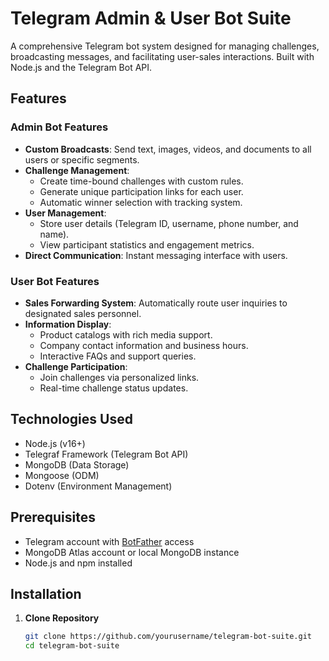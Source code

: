# Telegram Admin & User Bot Suite

A comprehensive Telegram bot system designed for managing challenges, broadcasting messages, and facilitating user-sales interactions. Built with Node.js and the Telegram Bot API.



## Features

### Admin Bot Features
- **Custom Broadcasts**: Send text, images, videos, and documents to all users or specific segments.
- **Challenge Management**:
  - Create time-bound challenges with custom rules.
  - Generate unique participation links for each user.
  - Automatic winner selection with tracking system.
- **User Management**:
  - Store user details (Telegram ID, username, phone number, and name).
  - View participant statistics and engagement metrics.
- **Direct Communication**: Instant messaging interface with users.

### User Bot Features
- **Sales Forwarding System**: Automatically route user inquiries to designated sales personnel.
- **Information Display**:
  - Product catalogs with rich media support.
  - Company contact information and business hours.
  - Interactive FAQs and support queries.
- **Challenge Participation**:
  - Join challenges via personalized links.
  - Real-time challenge status updates.

## Technologies Used
- Node.js (v16+)
- Telegraf Framework (Telegram Bot API)
- MongoDB (Data Storage)
- Mongoose (ODM)
- Dotenv (Environment Management)

## Prerequisites
- Telegram account with [BotFather](https://t.me/BotFather) access
- MongoDB Atlas account or local MongoDB instance
- Node.js and npm installed

## Installation

1. **Clone Repository**
   ```bash
   git clone https://github.com/yourusername/telegram-bot-suite.git
   cd telegram-bot-suite
